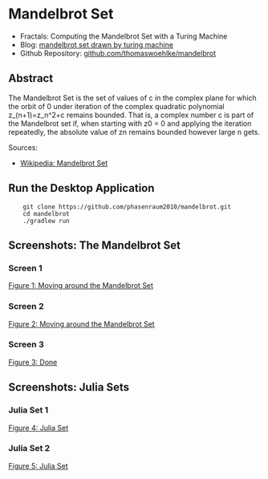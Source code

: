 # Mandelbrot Set

* Fractals: Computing the Mandelbrot Set with a Turing Machine
* Blog: [mandelbrot set drawn by turing machine](http://thomas-woehlke.blogspot.de/2016/01/mandelbrot-set-drawn-by-turing-machine.html)
* Github Repository: [github.com/thomaswoehlke/mandelbrot](https://github.com/thomaswoehlke/mandelbrot)

## Abstract
The Mandelbrot Set is the set of values of c in the complex plane for which the orbit of 0 under iteration of the complex quadratic polynomial z_(n+1)=z_n^2+c remains bounded.
That is, a complex number c is part of the Mandelbrot set if, when starting with z0 = 0 and applying the iteration repeatedly, the absolute value of zn remains bounded however large n gets.

Sources: 
* [Wikipedia: Mandelbrot Set](https://en.wikipedia.org/wiki/Mandelbrot_set)

## Run the Desktop Application

```
    git clone https://github.com/phasenraum2010/mandelbrot.git
    cd mandelbrot
    ./gradlew run
```

## Screenshots: The Mandelbrot Set

### Screen 1
[Figure 1: Moving around the Mandelbrot Set](img/screen01.png)

### Screen 2
[Figure 2: Moving around the Mandelbrot Set](img/screen02.png)

### Screen 3
[Figure 3: Done](img/screen03.png)

## Screenshots: Julia Sets

### Julia Set 1
[Figure 4: Julia Set](img/julia01.png)

### Julia Set 2
[Figure 5: Julia Set](img/julia02.png)






